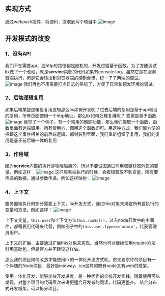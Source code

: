 ## 实现方式

通过webpack插件，将源码，提取到两个项目中
![image](https://upload-images.jianshu.io/upload_images/8105934-e08aa70e291dcc0e.jpg?imageMogr2/auto-orient/strip%7CimageView2/2/w/1240 "image") 

## 开发模式的改变

### 1、没有API

我们不在需要api，连http的路径都是随机的，开发过程基于函数，为了方便调试lix做了一个改动，就是**service**内部的代码如果有console.log，虽然它是在服务器端执行，但是它会输出到浏览器端的控制台里，统一了了两端的调试。
![image](https://upload-images.jianshu.io/upload_images/8105934-8caa984b93b303e3.png?imageMogr2/auto-orient/strip%7CimageView2/2/w/1240 "image") 
我们再也不用需要打点日志的系统了，方便了日常和预发环境的调试。

### 2、后端逻辑复用

如果后端某些逻辑是复用逻辑那么lix如何开发呢？过去后端的复用是基于api地址的复用，所有页面使用一个http地址。那么lix如何处理复用呢？
答案是基于函数
![image](https://upload-images.jianshu.io/upload_images/8105934-120e0972a9df9a53.png?imageMogr2/auto-orient/strip%7CimageView2/2/w/1240 "image") 
我举了一个例子，有一个常用的删除功能，那么我们提取一个函数，函数里面有远端调用。所有使用方，调用这个函数即可。用这种方式，我们很方便的把跟这个事件相关的前后端逻辑，都封装到里面，我们重新组织了复用，我们的复用是基于前后端一体的复用

### 3、作用域

因为**service**内部的执行是物理隔离的，所以不要试图通过作用域链获取外部的变量，例如这样：
![image](https://upload-images.jianshu.io/upload_images/8105934-5630bfbb491037e9.png?imageMogr2/auto-orient/strip%7CimageView2/2/w/1240 "image") 
这样服务端执行的时候，会报错获取不到变量，所有要传递的数据，通过参数传递，例如这样映射：
![image](https://upload-images.jianshu.io/upload_images/8105934-dcdfd94770c61818.png?imageMogr2/auto-orient/strip%7CimageView2/2/w/1240 "image") 

### 4、上下文

服务器端执行的部分需要上下文，lix开发方式，通过this对象来绑定所有要执行的变量和方法，例如这样：
![image](https://upload-images.jianshu.io/upload_images/8105934-ee9a1d5a17e09867.png?imageMogr2/auto-orient/strip%7CimageView2/2/w/1240 "image") 

上下文变量，`this.user`和上下文方法`this.runSql()`，过去node开发中的中间件，都需要用代码来代替，例如例子中的`this.user.type==='admin'`，代表管理员用户。

上下文的扩展，主要通过扩展this对象来实现，当然也可以继续使用require方法引用基础包。但是官方并不建议这样做。

那么我的项目如何改造才能使用lix的一体化开发方式呢。首先要求你的项目有一个伴随的Node项目，最好是midway、ice这样的既有node又有web的框架。

使用一体化开发，能够加快开发进度，是一种优秀的全栈开发实践。随着使用可以发现，对整个项目的代码层次来讲更适合开发者的阅读，代码更整齐。
结合分布式开发框架，可以拆分项目。
